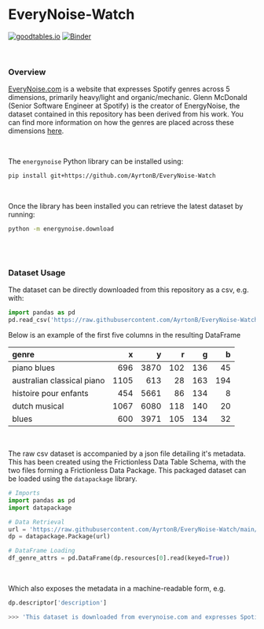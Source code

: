 # EveryNoise-Watch

[![goodtables.io](https://goodtables.io/badge/github/AyrtonB/EveryNoise-Watch.svg)](https://goodtables.io/github/AyrtonB/EveryNoise-Watch) [![Binder](https://notebooks.gesis.org/binder/badge_logo.svg)](https://notebooks.gesis.org/binder/v2/gh/AyrtonB/EveryNoise-Watch/HEAD)

<br>

### Overview

[EveryNoise.com](https://everynoise.com/) is a website that expresses Spotify genres across 5 dimensions, primarily heavy/light and organic/mechanic. Glenn McDonald (Senior Software Engineer at Spotify) is the creator of EnergyNoise, the dataset contained in this repository has been derived from his work. You can find more information on how the genres are placed across these dimensions [here](https://everynoise.com/EverynoiseIntro.pdf).

<br>

The `energynoise` Python library can be installed using:

```bash
pip install git+https://github.com/AyrtonB/EveryNoise-Watch
```

<br>

Once the library has been installed you can retrieve the latest dataset by running:

```bash
python -m energynoise.download
```

<br>
<br>

### Dataset Usage

The dataset can be directly downloaded from this repository as a csv, e.g. with:

```python
import pandas as pd
pd.read_csv('https://raw.githubusercontent.com/AyrtonB/EveryNoise-Watch/main/data/genre_attrs.csv')
```

Below is an example of the first five columns in the resulting DataFrame

| genre                      |    x |    y |   r |   g |   b |
|:---------------------------|-----:|-----:|----:|----:|----:|
| piano blues                |  696 | 3870 | 102 | 136 |  45 |
| australian classical piano | 1105 |  613 |  28 | 163 | 194 |
| histoire pour enfants      |  454 | 5661 |  86 | 134 |   8 |
| dutch musical              | 1067 | 6080 | 118 | 140 |  20 |
| blues                      |  600 | 3971 | 105 | 134 |  32 |

<br>

The raw csv dataset is accompanied by a json file detailing it's metadata. This has been created using the Frictionless Data Table Schema, with the two files forming a Frictionless Data Package. This packaged dataset can be loaded using the `datapackage` library.

```python
# Imports
import pandas as pd
import datapackage

# Data Retrieval
url = 'https://raw.githubusercontent.com/AyrtonB/EveryNoise-Watch/main/data/datapackage.json'
dp = datapackage.Package(url)

# DataFrame Loading
df_genre_attrs = pd.DataFrame(dp.resources[0].read(keyed=True))
```

<br>

Which also exposes the metadata in a machine-readable form, e.g.

```python
dp.descriptor['description']

>>> 'This dataset is downloaded from everynoise.com and expresses Spotify genres across 5 dimensions, primarily heavy/light and organic/mechanic. Glenn McDonald (Senior Software Engineer at Spotify) is the creator of EnergyNoise, this dataset has been derived from his work.'

```